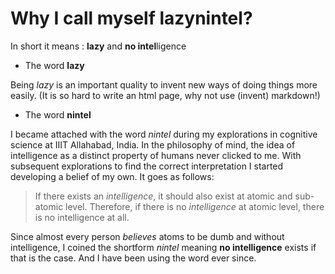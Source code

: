 
Why I call myself lazynintel?
================================

In short it means : **lazy** and **no intel**ligence

* The word **lazy**

Being *lazy* is an important quality to invent new ways of doing things more easily. (It is so hard to write an html page, why not use (invent) markdown!)

* The word **nintel**

I became attached with the word *nintel* during my explorations in cognitive science at IIIT Allahabad, India. In the philosophy of mind, the idea of intelligence as a distinct property of humans never clicked to me. With subsequent explorations to find the correct interpretation I started developing a belief of my own. It goes as follows:

> If there exists an *intelligence*, it should also exist at atomic and sub-atomic level. Therefore, if there is no *intelligence* at atomic level, there is no intelligence at all.

Since almost every person *believes* atoms to be dumb and without intelligence, I coined the shortform *nintel* meaning **no intelligence** exists if that is the case. And I have been using the word ever since.


